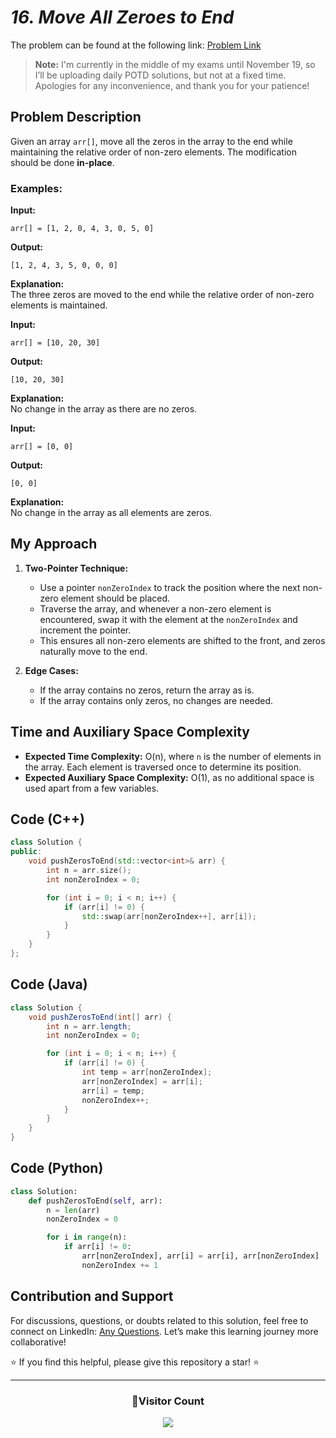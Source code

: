 # _16. Move All Zeroes to End_

The problem can be found at the following link: [Problem Link](https://www.geeksforgeeks.org/problems/move-all-zeroes-to-end-of-array0751/1)

> **Note:** I'm currently in the middle of my exams until November 19, so I’ll be uploading daily POTD solutions, but not at a fixed time. Apologies for any inconvenience, and thank you for your patience!

## Problem Description

Given an array `arr[]`, move all the zeros in the array to the end while maintaining the relative order of non-zero elements. The modification should be done **in-place**.

### Examples:

**Input:**

```
arr[] = [1, 2, 0, 4, 3, 0, 5, 0]
```

**Output:**

```
[1, 2, 4, 3, 5, 0, 0, 0]
```

**Explanation:**  
The three zeros are moved to the end while the relative order of non-zero elements is maintained.

**Input:**

```
arr[] = [10, 20, 30]
```

**Output:**

```
[10, 20, 30]
```

**Explanation:**  
No change in the array as there are no zeros.

**Input:**

```
arr[] = [0, 0]
```

**Output:**

```
[0, 0]
```

**Explanation:**  
No change in the array as all elements are zeros.

## My Approach

1. **Two-Pointer Technique:**

   - Use a pointer `nonZeroIndex` to track the position where the next non-zero element should be placed.
   - Traverse the array, and whenever a non-zero element is encountered, swap it with the element at the `nonZeroIndex` and increment the pointer.
   - This ensures all non-zero elements are shifted to the front, and zeros naturally move to the end.

2. **Edge Cases:**
   - If the array contains no zeros, return the array as is.
   - If the array contains only zeros, no changes are needed.

## Time and Auxiliary Space Complexity

- **Expected Time Complexity:** O(n), where `n` is the number of elements in the array. Each element is traversed once to determine its position.
- **Expected Auxiliary Space Complexity:** O(1), as no additional space is used apart from a few variables.

## Code (C++)

```cpp
class Solution {
public:
    void pushZerosToEnd(std::vector<int>& arr) {
        int n = arr.size();
        int nonZeroIndex = 0;

        for (int i = 0; i < n; i++) {
            if (arr[i] != 0) {
                std::swap(arr[nonZeroIndex++], arr[i]);
            }
        }
    }
};
```

## Code (Java)

```java
class Solution {
    void pushZerosToEnd(int[] arr) {
        int n = arr.length;
        int nonZeroIndex = 0;

        for (int i = 0; i < n; i++) {
            if (arr[i] != 0) {
                int temp = arr[nonZeroIndex];
                arr[nonZeroIndex] = arr[i];
                arr[i] = temp;
                nonZeroIndex++;
            }
        }
    }
}
```

## Code (Python)

```python
class Solution:
    def pushZerosToEnd(self, arr):
        n = len(arr)
        nonZeroIndex = 0

        for i in range(n):
            if arr[i] != 0:
                arr[nonZeroIndex], arr[i] = arr[i], arr[nonZeroIndex]
                nonZeroIndex += 1
```

## Contribution and Support

For discussions, questions, or doubts related to this solution, feel free to connect on LinkedIn: [Any Questions](https://www.linkedin.com/in/patel-hetkumar-sandipbhai-8b110525a/). Let’s make this learning journey more collaborative!

⭐ If you find this helpful, please give this repository a star! ⭐

---

<div align="center">
  <h3><b>📍Visitor Count</b></h3>
</div>

<p align="center">
  <img src="https://visitor-badge.laobi.icu/badge?page_id=Hunterdii.GeeksforGeeks-POTD" />
</p>
